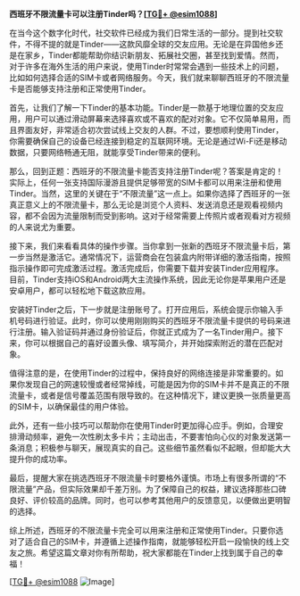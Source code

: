 **西班牙不限流量卡可以注册Tinder吗？[[TG💪+ @esim1088](https://t.me/s/esim1088)]**

在当今这个数字化时代，社交软件已经成为我们日常生活的一部分。提到社交软件，不得不提的就是Tinder——这款风靡全球的交友应用。无论是在异国他乡还是在家乡，Tinder都能帮助你结识新朋友、拓展社交圈，甚至找到爱情。然而，对于许多在海外生活的用户来说，使用Tinder时常常会遇到一些技术上的问题，比如如何选择合适的SIM卡或者网络服务。今天，我们就来聊聊西班牙的不限流量卡是否能够支持注册和正常使用Tinder。

首先，让我们了解一下Tinder的基本功能。Tinder是一款基于地理位置的交友应用，用户可以通过滑动屏幕来选择喜欢或不喜欢的配对对象。它不仅简单易用，而且界面友好，非常适合初次尝试线上交友的人群。不过，要想顺利使用Tinder，你需要确保自己的设备已经连接到稳定的互联网环境。无论是通过Wi-Fi还是移动数据，只要网络畅通无阻，就能享受Tinder带来的便利。

那么，回到正题：西班牙的不限流量卡能否支持注册Tinder呢？答案是肯定的！实际上，任何一张支持国际漫游且提供足够带宽的SIM卡都可以用来注册和使用Tinder。当然，这里的关键在于“不限流量”这一点上。如果你选择了西班牙的一张真正意义上的不限流量卡，那么无论是浏览个人资料、发送消息还是观看视频内容，都不会因为流量限制而受到影响。这对于经常需要上传照片或者观看对方视频的人来说尤为重要。

接下来，我们来看看具体的操作步骤。当你拿到一张新的西班牙不限流量卡后，第一步当然是激活它。通常情况下，运营商会在包装盒内附带详细的激活指南，按照指示操作即可完成激活过程。激活完成后，你需要下载并安装Tinder应用程序。目前，Tinder支持iOS和Android两大主流操作系统，因此无论你是苹果用户还是安卓用户，都可以轻松地下载这款应用。

安装好Tinder之后，下一步就是注册账号了。打开应用后，系统会提示你输入手机号码进行验证。此时，你可以使用刚刚购买的西班牙不限流量卡提供的号码来进行注册。输入验证码并通过身份验证后，你就正式成为了一名Tinder用户。接下来，你可以根据自己的喜好设置头像、填写简介，并开始探索附近的潜在匹配对象。

值得注意的是，在使用Tinder的过程中，保持良好的网络连接是非常重要的。如果你发现自己的网速较慢或者经常掉线，可能是因为你的SIM卡并不是真正的不限流量卡，或者是信号覆盖范围有限导致的。在这种情况下，建议更换一张质量更高的SIM卡，以确保最佳的用户体验。

此外，还有一些小技巧可以帮助你在使用Tinder时更加得心应手。例如，合理安排滑动频率，避免一次性刷太多卡片；主动出击，不要害怕向心仪的对象发送第一条消息；积极参与聊天，展现真实的自己。这些细节虽然看似不起眼，但却能大大提升你的成功率。

最后，提醒大家在挑选西班牙不限流量卡时要格外谨慎。市场上有很多所谓的“不限流量”产品，但实际效果却千差万别。为了保障自己的权益，建议选择那些口碑良好、评价较高的品牌。同时，也可以参考其他用户的反馈意见，以便做出更明智的选择。

综上所述，西班牙的不限流量卡完全可以用来注册和正常使用Tinder。只要你选对了适合自己的SIM卡，并遵循上述操作指南，就能够轻松开启一段愉快的线上交友之旅。希望这篇文章对你有所帮助，祝大家都能在Tinder上找到属于自己的幸福！

[[TG💪+ @esim1088](https://t.me/s/esim1088) ![Image](https://i.postimg.cc/4NQfJmqS/Snipaste-2025-05-13-00-14-12.png)]